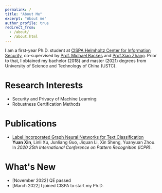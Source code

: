 ```yaml
---
permalink: /
title: "About Me"
excerpt: "About me"
author_profile: true
redirect_from: 
  - /about/
  - /about.html
---
```

I am a first-year Ph.D. student at [CISPA Helmholtz Center for Information Security](https://cispa.de/en), co-supervised by [Prof. Michael Backes](https://cispa.de/en/about/director-page) and [Prof.Xiao Zhang](https://xiao-zhang.net/). Prior to that, I obtained my bachelor (2018) and master (2021) degrees from University of Science and Technology of China (USTC). 

Research Interests
======
- Security and Privacy of Machine Learning
- Robustness Certification Methods

Publications
======
- [Label Incorporated Graph Neural Networks for Text Classification](https://ieeexplore.ieee.org/document/9413086)\
<b>Yuan Xin</b>,  Linli Xu, Junliang Guo, Jiquan Li, Xin Sheng, Yuanyuan Zhou.
In *2020 25th International Conference on Pattern Recognition (ICPR)*.

What's New
======
- [November 2022] QE passed
- [March 2022] I joined CISPA to start my Ph.D.
